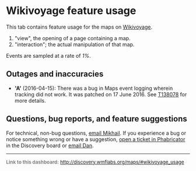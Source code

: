 Wikivoyage feature usage
=======

This tab contains feature usage for the maps on [Wikivoyage](https://en.wikivoyage.org/).

1. "view", the opening of a page containing a map.
2. "interaction"; the actual manipulation of that map.

Events are sampled at a rate of *1%*.

Outages and inaccuracies
------

- **'A'** (2016-04-15): There was a bug in Maps event logging wherein tracking did not work. It was patched on 17 June 2016. See [T138078](https://phabricator.wikimedia.org/T138078) for more details.

Questions, bug reports, and feature suggestions
------
For technical, non-bug questions, [email Mikhail](mailto:mpopov@wikimedia.org?subject=Dashboard%20Question). If you experience a bug or notice something wrong or have a suggestion, [open a ticket in Phabricator](https://phabricator.wikimedia.org/maniphest/task/create/?projects=Discovery) in the Discovery board or [email Dan](mailto:dgarry@wikimedia.org?subject=Dashboard%20Question).

<hr style="border-color: gray;">
<p style="font-size: small; color: gray;">
  <strong>Link to this dashboard:</strong>
  <a href="http://discovery.wmflabs.org/maps/#wikivoyage_usage">
    http://discovery.wmflabs.org/maps/#wikivoyage_usage
  </a>
</p>
